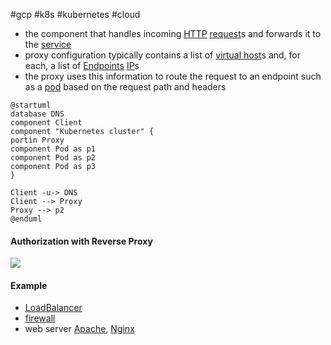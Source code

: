 #gcp #k8s #kubernetes #cloud 

- the component that handles incoming [HTTP](/techstack/network/HTTP.md) [request](/request)s and forwards it to the [service](/techstack/gcp/service.md)
- proxy configuration typically contains a list of [virtual host](/virtual%20host)s and, for each, a list of [Endpoints](/Endpoints) [IP](/IP)s
- the proxy uses this information to route the request to an endpoint such as a [pod](/techstack/gcp/pod.md) based on the request path and headers

```plantuml
@startuml
database DNS
component Client
component "Kubernetes cluster" {
portin Proxy
component Pod as p1
component Pod as p2
component Pod as p3
}

Client -u-> DNS
Client --> Proxy
Proxy --> p2
@enduml
```

#### Authorization with Reverse Proxy
![](/diag/reverse-proxy-shield.png)

#### Example
- [LoadBalancer](/techstack/k8s/LoadBalancer.md)
- [firewall](/firewall)
- web server [Apache](/Apache), [Nginx](/techstack/network/Nginx.md) 